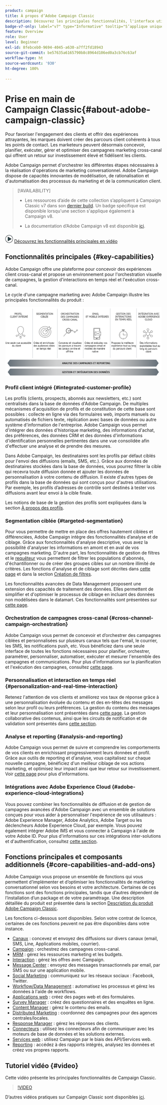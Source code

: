 ```yaml
---
product: campaign
title: À propos d‘Adobe Campaign Classic
description: Découvrez les principales fonctionnalités, l'interface utilisateur et les instructions globales.
badge-v7-only: label="v7" type="Informative" tooltip="S’applique uniquement à Campaign Classic v7"
feature: Overview
role: User
level: Beginner
exl-id: 8febceb0-9694-4045-a630-a7ff2fd18943
source-git-commit: be57635a6165790b8c8964d106ed0a3cb76c63af
workflow-type: ht
source-wordcount: '930'
ht-degree: 100%

---
```


# Prise en main de Campaign Classic{#about-adobe-campaign-classic}

Pour favoriser l&#39;engagement des clients et offrir des expériences attrayantes, les marques doivent créer des parcours client cohérents à tous les points de contact. Les marketeurs peuvent désormais concevoir, planifier, exécuter, gérer et optimiser des campagnes marketing cross-canal qui offrent un retour sur investissement élevé et fidélisent les clients.

Adobe Campaign permet d&#39;orchestrer les différentes étapes nécessaires à la réalisation d&#39;opérations de marketing conversationnel. Adobe Campaign dispose de capacités innovantes de modélisation, de rationalisation et d&#39;automatisation des processus du marketing et de la communication client.

>[!AVAILABILITY]
>
>* Les ressources d’aide de cette collection s’appliquent à Campaign Classic v7 dans son [dernier build](../../rn/using/latest-release.md). Un badge spécifique est disponible lorsqu&#39;une section s&#39;applique également à Campaign v8.
>
>* La documentation d’Adobe Campaign v8 est disponible [ici](https://experienceleague.adobe.com/docs/campaign/campaign-v8/campaign-home.html?lang=fr).

![](assets/do-not-localize/how-to-video.png) [Découvrez les fonctionnalités principales en vidéo](#video)

## Fonctionnalités principales {#key-capabilities}

Adobe Campaign offre une plateforme pour concevoir des expériences client cross-canal et propose un environnement pour l&#39;orchestration visuelle de campagnes, la gestion d&#39;interactions en temps réel et l&#39;exécution cross-canal.

Le cycle d&#39;une campagne marketing avec Adobe Campaign illustre les principales fonctionnalités du produit :

![](assets/d_ncs_user_emarketing.png)

### Profil client intégré {#integrated-customer-profile}

Les profils (clients, prospects, abonnés aux newsletters, etc.) sont centralisés dans la base de données d&#39;Adobe Campaign. De multiples mécanismes d&#39;acquisition de profils et de constitution de cette base sont possibles : collecte en ligne via des formulaires web, imports manuels ou automatisés de fichiers texte, réplication avec bases de données ou autre système d&#39;information de l&#39;entreprise. Adobe Campaign vous permet d&#39;intégrer des données d&#39;historique marketing, des informations d&#39;achat, des préférences, des données CRM et des données d&#39;informations d&#39;identification personnelles pertinentes dans une vue consolidée afin d&#39;effectuer une analyse et de prendre des mesures.

Dans Adobe Campaign, les destinataires sont les profils par défaut ciblés pour l&#39;envoi des diffusions (emails, SMS, etc.). Grâce aux données de destinataires stockées dans la base de données, vous pourrez filtrer la cible qui recevra toute diffusion donnée et ajouter les données de personnalisation à votre contenu de diffusion. Il existe d&#39;autres types de profils dans la base de données qui sont conçus pour d&#39;autres utilisations. Par exemple, les profils d’adresses de contrôle sont destinés à tester vos diffusions avant leur envoi à la cible finale.

Les notions de base de la gestion des profils sont expliquées dans la section [À propos des profils](../../platform/using/about-profiles.md).

### Segmentation ciblée {#targeted-segmentation}

Pour vous permettre de mettre en place des offres hautement ciblées et différenciées, Adobe Campaign intègre des fonctionnalités d’analyse et de ciblage. Grâce aux fonctionnalités d&#39;analyse descriptive, vous avez la possibilité d&#39;analyser les informations en amont et en aval de vos campagnes marketing. D&#39;autre part, les fonctionnalités de gestion de filtres et le [requêteur](../../platform/using/about-queries-in-campaign.md) vous permettent de filtrer les populations d&#39;abonnés, d&#39;échantillonner ou de créer des groupes cibles sur un nombre illimité de critères. Les fonctions d&#39;analyse et de ciblage sont décrites dans [cette page](../../reporting/using/about-descriptive-analysis.md) et dans la section [Création de filtres](../../platform/using/creating-filters.md).

Les fonctionnalités avancées de Data Management proposent une extension des capacités de traitement des données. Elles permettent de simplifier et d&#39;optimiser le processus de ciblage en incluant des données non modélisées dans le datamart. Ces fonctionnalités sont présentées sur [cette page](../../workflow/using/targeting-data.md#data-management).

### Orchestration de campagnes cross-canal {#cross-channel-campaign-orchestration}

Adobe Campaign vous permet de concevoir et d’orchestrer des campagnes ciblées et personnalisées sur plusieurs canaux tels que l&#39;email, le courrier, les SMS, les notifications push, etc. Vous bénéficiez dans une seule interface de toutes les fonctions nécessaires pour planifier, orchestrer, paramétrer, personnaliser, automatiser, exécuter et mesurer l&#39;ensemble des campagnes et communications. Pour plus d&#39;informations sur la planification et l&#39;exécution des campagnes, consultez [cette page](../../campaign/using/setting-up-marketing-campaigns.md).

### Personnalisation et interaction en temps réel {#personalization-and-real-time-interaction}

Retenez l&#39;attention de vos clients et améliorez vos taux de réponse grâce à une personnalisation évoluée du contenu et des en-têtes des messages selon leur profil ou leurs préférences. La gestion du contenu des messages et leur personnalisation sont présentées dans [cette page](../../delivery/using/about-personalization.md). La gestion collaborative des contenus, ainsi que les circuits de notification et de validation sont présentés dans [cette section](../../mrm/using/about-marketing-resource-management.md).

### Analyse et reporting {#analysis-and-reporting}

Adobe Campaign vous permet de suivre et comprendre les comportements de vos clients en enrichissant progressivement leurs données et profil. Grâce aux outils de reporting et d&#39;analyse, vous capitalisez sur chaque nouvelle campagne, bénéficiez d&#39;un meilleur ciblage de vos actions marketing, et optimisez leur impact ainsi que leur retour sur investissement. Voir [cette page](../../reporting/using/delivery-reports.md) pour plus d’informations.

### Intégrations avec Adobe Experience Cloud {#adobe-experience-cloud-integrations}

Vous pouvez combiner les fonctionnalités de diffusion et de gestion de campagnes avancées d&#39;Adobe Campaign avec un ensemble de solutions conçues pour vous aider à personnaliser l&#39;expérience de vos utilisateurs : Adobe Experience Manager, Adobe Analytics, Adobe Target ou les déclencheurs Adobe Experience Cloud, par exemple. Vous pouvez également intégrer Adobe IMS et vous connecter à Campaign à l&#39;aide de votre Adobe ID. Pour plus d&#39;informations sur ces intégrations inter-solutions et d&#39;authentification, consultez [cette section](../../integrations/using/about-adobe-id.md).

## Fonctions principales et composants additionnels {#core-capabilities-and-add-ons}

Adobe Campaign vous propose un ensemble de fonctions qui vous permettent d’implémenter et d’optimiser les fonctionnalités de marketing conversationnel selon vos besoins et votre architecture. Certaines de ces fonctions sont des fonctions principales, tandis que d’autres dépendent de l’installation d’un package et de votre paramétrage. Une description détaillée du produit est présentée dans la section [Description du produit Adobe Campaign Classic](https://helpx.adobe.com/fr/legal/product-descriptions/adobe-campaign-classic---product-description.html).

Les fonctions ci-dessous sont disponibles. Selon votre contrat de licence, certaines de ces fonctions peuvent ne pas être disponibles dans votre instance.

* [Canaux](../../delivery/using/steps-about-delivery-creation-steps.md) : concevez et envoyez des diffusions sur divers canaux (email, SMS, Line, Applications mobiles, courrier).
* [Campaign](../../campaign/using/designing-marketing-campaigns.md) : orchestrez des campagnes cross-canal.
* [MRM](../../mrm/using/about-marketing-resource-management.md) : gérez les ressources marketing et les budgets.
* [Interaction](../../interaction/using/interaction-and-offer-management.md) : gérez les offres avec Campaign.
* [Message Center](../../message-center/using/about-transactional-messaging.md) : envoyez des messages transactionnels par email, par SMS ou sur une application mobile.
* [Social Marketing](../../social/using/about-social-marketing.md) : communiquez sur les réseaux sociaux : Facebook, Twitter.
* [Workflow/Data Management](../../workflow/using/about-workflows.md) : automatisez les processus et gérez les données à l&#39;aide de workflows.
* [Applications web](../../web/using/about-web-applications.md) : créez des pages web et des formulaires.
* [Survey Manager](../../surveys/using/about-surveys.md) : créez des questionnaires et des enquêtes en ligne.
* [Content Manager](../../delivery/using/about-content-management.md) : gérez le contenu des emails.
* [Distributed Marketing](../../distributed/using/about-distributed-marketing.md) : coordonnez des campagnes pour des agences centrales/locales.
* [Response Manager](../../response/using/about-response-manager.md) : gérez les réponses des clients.
* [Connecteurs](../../platform/using/about-connectors.md) : utilisez les connecteurs afin de communiquer avec les moteurs de base de données et les solutions externes.
* [Services web](../../configuration/using/about-web-services.md) : utilisez Campaign par le biais des API/Services web.
* [Reporting](../../reporting/using/about-adobe-campaign-reporting-tools.md) : accédez à des rapports intégrés, analysez les données et créez vos propres rapports.

## Tutoriel vidéo {#video}

Cette vidéo présente les principales fonctionnalités de Campaign Classic.

>[!VIDEO](https://video.tv.adobe.com/v/35129?quality=12)

D’autres vidéos pratiques sur Campaign Classic sont disponibles [ici](https://experienceleague.adobe.com/docs/campaign-classic-learn/tutorials/overview.html?lang=fr).
